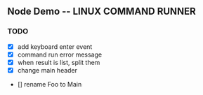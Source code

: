 ## Node Demo -- LINUX COMMAND RUNNER

### TODO

- [x] add keyboard enter event
- [x] command run error message
- [x] when result is list, split them
- [x] change main header
- [] rename Foo to Main
